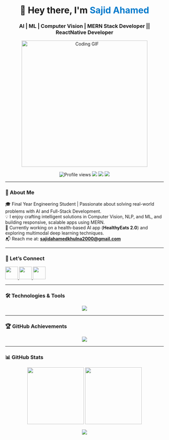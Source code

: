 <h1 align="center">👋 Hey there, I'm <span style="color:#007acc;">Sajid Ahamed</span></h1>
<h3 align="center">AI | ML | Computer Vision | MERN Stack Developer || ReactNative Developer</h3>

<p align="center">
  <img src="https://media.giphy.com/media/qgQUggAC3Pfv687qPC/giphy.gif" width="400" alt="Coding GIF" />
</p>

<p align="center">
  <img src="https://komarev.com/ghpvc/?username=sajidcodecrack&label=Profile%20views&color=0e75b6&style=flat" alt="Profile views" />
  <img src="https://img.shields.io/badge/AI%20Researcher-ML-blue?style=flat-square&logo=ai&logoColor=white" />
  <img src="https://img.shields.io/badge/React-Vite-blue?style=flat-square&logo=react" />
  <img src="https://img.shields.io/badge/MERN%20Stack-Developer-green?style=flat-square&logo=mongodb" />
</p>

---

### 🚀 About Me

🎓 Final Year Engineering Student | Passionate about solving real-world problems with AI and Full-Stack Development.  
💡 I enjoy crafting intelligent solutions in Computer Vision, NLP, and ML, and building responsive, scalable apps using MERN.  
📌 Currently working on a health-based AI app (**HealthyEats 2.0**) and exploring multimodal deep learning techniques.  
📬 Reach me at: **sajidahamedkhulna2000@gmail.com**

---

### 🤝 Let’s Connect

<p align="left">
  <a href="https://www.linkedin.com/in/sajid-ahamed-8b9984229" target="_blank">
    <img src="https://skillicons.dev/icons?i=linkedin" height="40" />
  </a>
  <a href="mailto:sajidahamedkhulna2000@gmail.com">
    <img src="https://skillicons.dev/icons?i=gmail" height="40" />
  </a>
  <a href="https://github.com/sajidcodecrack" target="_blank">
    <img src="https://skillicons.dev/icons?i=github" height="40" />
  </a>
</p>

---

### 🛠️ Technologies & Tools

<p align="center">
  <img src="https://skillicons.dev/icons?i=python,tensorflow,pytorch,opencv,react,nodejs,express,mongodb,javascript,tailwind,html,css,vite,django,cpp,arduino,aws" />
</p>

---

### 🏆 GitHub Achievements

<p align="center">
  <img src="https://github-profile-trophy.vercel.app/?username=sajidcodecrack&theme=flat&column=7&no-frame=true"/>
</p>

---

### 📊 GitHub Stats

<p align="center">
  <img src="https://github-readme-stats.vercel.app/api?username=sajidcodecrack&show_icons=true&theme=radical" height="180"/>
  <img src="https://github-readme-stats.vercel.app/api/top-langs/?username=sajidcodecrack&layout=compact&theme=radical" height="180"/>
</p>

<p align="center">
  <img src="https://github-readme-streak-stats.herokuapp.com/?user=sajidcodecrack&theme=radical" />
</p>
